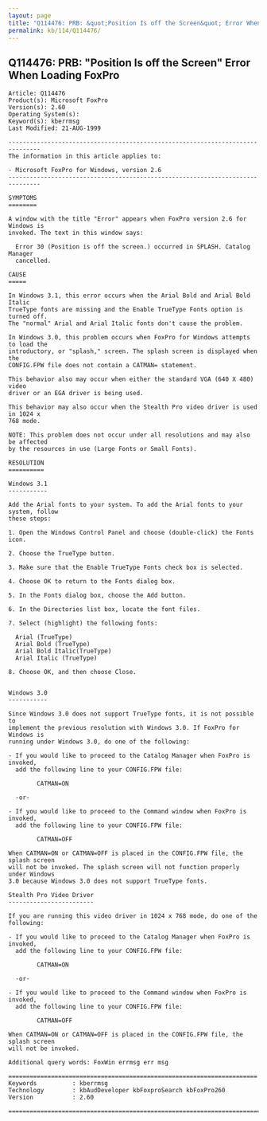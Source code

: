 ```yaml
---
layout: page
title: "Q114476: PRB: &quot;Position Is off the Screen&quot; Error When Loading FoxPro"
permalink: kb/114/Q114476/
---
```


## Q114476: PRB: &quot;Position Is off the Screen&quot; Error When Loading FoxPro

	Article: Q114476
	Product(s): Microsoft FoxPro
	Version(s): 2.60
	Operating System(s): 
	Keyword(s): kberrmsg
	Last Modified: 21-AUG-1999
	
	-------------------------------------------------------------------------------
	The information in this article applies to:
	
	- Microsoft FoxPro for Windows, version 2.6 
	-------------------------------------------------------------------------------
	
	SYMPTOMS
	========
	
	A window with the title "Error" appears when FoxPro version 2.6 for Windows is
	invoked. The text in this window says:
	
	  Error 30 (Position is off the screen.) occurred in SPLASH. Catalog Manager
	  cancelled.
	
	CAUSE
	=====
	
	In Windows 3.1, this error occurs when the Arial Bold and Arial Bold Italic
	TrueType fonts are missing and the Enable TrueType Fonts option is turned off.
	The "normal" Arial and Arial Italic fonts don't cause the problem.
	
	In Windows 3.0, this problem occurs when FoxPro for Windows attempts to load the
	introductory, or "splash," screen. The splash screen is displayed when the
	CONFIG.FPW file does not contain a CATMAN= statement.
	
	This behavior also may occur when either the standard VGA (640 X 480) video
	driver or an EGA driver is being used.
	
	This behavior may also occur when the Stealth Pro video driver is used in 1024 x
	768 mode.
	
	NOTE: This problem does not occur under all resolutions and may also be affected
	by the resources in use (Large Fonts or Small Fonts).
	
	RESOLUTION
	==========
	
	Windows 3.1
	-----------
	
	Add the Arial fonts to your system. To add the Arial fonts to your system, follow
	these steps:
	
	1. Open the Windows Control Panel and choose (double-click) the Fonts icon.
	
	2. Choose the TrueType button.
	
	3. Make sure that the Enable TrueType Fonts check box is selected.
	
	4. Choose OK to return to the Fonts dialog box.
	
	5. In the Fonts dialog box, choose the Add button.
	
	6. In the Directories list box, locate the font files.
	
	7. Select (highlight) the following fonts:
	
	  Arial (TrueType)
	  Arial Bold (TrueType)
	  Arial Bold Italic(TrueType)
	  Arial Italic (TrueType)
	
	8. Choose OK, and then choose Close.
	
	
	Windows 3.0
	-----------
	
	Since Windows 3.0 does not support TrueType fonts, it is not possible to
	implement the previous resolution with Windows 3.0. If FoxPro for Windows is
	running under Windows 3.0, do one of the following:
	
	- If you would like to proceed to the Catalog Manager when FoxPro is invoked,
	  add the following line to your CONFIG.FPW file:
	
	        CATMAN=ON
	
	  -or-
	
	- If you would like to proceed to the Command window when FoxPro is invoked,
	  add the following line to your CONFIG.FPW file:
	
	        CATMAN=OFF
	
	When CATMAN=ON or CATMAN=OFF is placed in the CONFIG.FPW file, the splash screen
	will not be invoked. The splash screen will not function properly under Windows
	3.0 because Windows 3.0 does not support TrueType fonts.
	
	Stealth Pro Video Driver
	------------------------
	
	If you are running this video driver in 1024 x 768 mode, do one of the
	following:
	
	- If you would like to proceed to the Catalog Manager when FoxPro is invoked,
	  add the following line to your CONFIG.FPW file:
	
	        CATMAN=ON
	
	  -or-
	
	- If you would like to proceed to the Command window when FoxPro is invoked,
	  add the following line to your CONFIG.FPW file:
	
	        CATMAN=OFF
	
	When CATMAN=ON or CATMAN=OFF is placed in the CONFIG.FPW file, the splash screen
	will not be invoked.
	
	Additional query words: FoxWin errmsg err msg
	
	======================================================================
	Keywords          : kberrmsg 
	Technology        : kbAudDeveloper kbFoxproSearch kbFoxPro260
	Version           : 2.60
	
	=============================================================================
	
